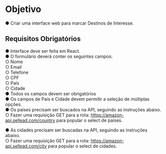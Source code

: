# Objetivo </br>
● Criar uma interface web para marcar Destinos de Interesse. </br>
## Requisitos Obrigatórios </br>
● Interface deve ser feita em React. </br>
● O formulário deverá conter os seguintes campos: </br>
  ○ Nome </br>
  ○ Email </br>
  ○ Telefone </br>
  ○ CPF </br>
  ○ País </br>
  ○ Cidade </br>
● Todos os campos devem ser obrigatórios </br>
● Os campos de País e Cidade devem permitir a seleção de múltiplas opções. </br>
● Os países precisam ser buscados na API, seguindo as instruções abaixo. </br>
○ Fazer uma requisição GET para a rota: https://amazon-api.sellead.com/country 
para popular o select de países.</br>

● As cidades precisam ser buscadas na API, seguindo as instruções abaixo.</br>
○ Fazer uma requisição GET para a rota: https://amazon-api.sellead.com/city para
popular o select de cidades.
